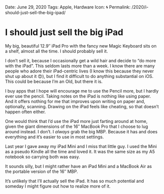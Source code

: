 Date: June 29, 2020
Tags: Apple, Hardware
Icon: 🌀
Permalink: /2020/i-should-just-sell-the-big-ipad/

# I should just sell the big iPad

My big, beautiful 12.9″ iPad Pro with the fancy new Magic Keyboard sits on a shelf, almost all the time. I should probably sell it.

I don’t sell it, because I occasionally get a wild hair and decide to “do more with the iPad”. This seldom lasts more than a week. I know there are many people who adore their iPad-centric lives (I know this because they never shut up about it 😍), but I find it difficult to do anything substantial on iOS. This could be because I’m an Old, but there it is. 

I buy apps that I hope will encourage me to use the Pencil more, but I hardly ever use the pencil. Taking notes on the iPad is nothing like using paper. And it offers nothing for me that improves upon writing on paper and, optionally, scanning. Drawing on the iPad feels like cheating, so that doesn’t happen often either.

One would think that I’d use the iPad more just farting around at home, given the giant dimensions of the 16″ MacBook Pro that I choose to lug around instead. I don’t. I _always_ grab the big MBP. Because it has and does everything and it’s easier to use in most settings.

Last year I gave away my iPad Mini and I miss that little guy. I used the Mini as a pseudo Kindle all the time and loved it. It was the same size as my A5 notebook so carrying both was easy.

It sounds silly, but I might rather have an iPad Mini and a MacBook Air as the portable version of the 16″ MBP.

It’s unlikely that I’ll actually sell the iPad. It has so much potential and someday I might figure out how to realize more of it.